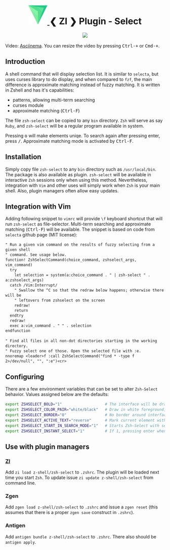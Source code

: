 <h1 align="center">
  <a href="https://github.com/z-shell/zi">
    <img src="https://github.com/z-shell/zi/raw/main/docs/images/logo.svg" alt="Logo" width="60px" height="60px">
  </a>
❮ ZI ❯ Plugin - Select
</h1><p align="center">
  <a href="https://asciinema.org/a/48490" target="_blank"><img src="https://asciinema.org/a/48490.svg" /></a>
</p><p>
  Video: <a href="https://asciinema.org/a/48490" target="_blank">Asciinema</a>. You can resize the video by pressing <kbd>Ctrl-+</kbd> or <kbd>Cmd-+</kbd>.
</p>

## Introduction

A shell command that will display selection list. It is similar to `selecta`, but uses curses library to do display, and when compared to `fzf`, the main difference is approximate matching instead of fuzzy matching. It is written in Zshell and has it's capabilities:

- patterns, allowing multi-term searching
- curses module
- approximate matching (<kbd>Ctrl-F</kbd>)

The file `zsh-select` can be copied to any `bin` directory. `Zsh` will serve as say `Ruby`, and `zsh-select` will be a regular program available
in system.

Pressing <kbd>o</kbd> will make elements uniqe. To search again after pressing enter, press <kbd>/</kbd>. Approximate matching mode is activated by <kbd>Ctrl-F</kbd>.

## Installation

Simply copy file `zsh-select` to any `bin` directory such as `/usr/local/bin`. The package is also available as plugin. `zsh-select` will be available in
interactive `Zsh` sessions only when using this method. Nevertheless, integration with `Vim` and other uses will simply work when `Zsh` is your main shell. Also, plugin managers often allow easy updates.

## Integration with Vim

Adding following snippet to `vimrc` will provide `\f` keyboard shortcut that will run `zsh-select` as file-selector. Multi-term searching and approximate matching (<kbd>Ctrl-F</kbd>) will be available. The snippet is based on code from `selecta` github page (MIT license):

```vim
" Run a given vim command on the results of fuzzy selecting from a given shell
" command. See usage below.
function! ZshSelectCommand(choice_command, zshselect_args, vim_command)
  try
    let selection = system(a:choice_command . " | zsh-select " . a:zshselect_args)
  catch /Vim:Interrupt/
    " Swallow the ^C so that the redraw below happens; otherwise there will be
    " leftovers from zshselect on the screen
    redraw!
    return
  endtry
  redraw!
  exec a:vim_command . " " . selection
endfunction

" Find all files in all non-dot directories starting in the working directory.
" Fuzzy select one of those. Open the selected file with :e.
nnoremap <leader>f :call ZshSelectCommand("find * -type f 2>/dev/null", "", ":e")<cr>
```

## Configuring

There are a few environment variables that can be set to alter `Zsh-Select` behavior. Values assigned below are the defaults:

```zsh
export ZSHSELECT_BOLD="1"                   # The interface will be drawn in bold font. Use "0" for no bold
export ZSHSELECT_COLOR_PAIR="white/black"   # Draw in white foreground, black background. Try e.g.: "white/green"
export ZSHSELECT_BORDER="0"                 # No border around interface, Use "1" for the border
export ZSHSELECT_ACTIVE_TEXT="reverse"      # Mark current element with reversed text. Use "underline" for marking with underline
export ZSHSELECT_START_IN_SEARCH_MODE="1"   # Starts Zsh-Select with searching active. "0" will not invoke searching at start.
export ZSHSELECT_INSTANT_SELECT="1"         # If 1, pressing enter when in search mode will not only leave the mode, but also do selection and leave tool.
```

## Use with plugin managers

### [ZI](https://github.com/z-shell/zi)

Add `zi load z-shell/zsh-select` to `.zshrc`. The plugin will be loaded next time you start `Zsh`.
To update issue `zi update z-shell/zsh-select` from command line.

### Zgen

Add `zgen load z-shell/zsh-select` to `.zshrc` and issue a `zgen reset` (this
assumes that there is a proper `zgen save` construct in `.zshrc`).

### Antigen

Add `antigen bundle z-shell/zsh-select` to `.zshrc`. There also should be
`antigen apply`.
